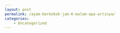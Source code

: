 ```yaml
---
layout: post
permalink: /ayam-berkokok-jam-6-malam-apa-artinya/
categories:
    - Uncategorized
---
```


